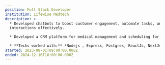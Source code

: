 ```yaml
---
position: Full Stack Developer
institution: Lifewise Medtech
description: >-
  * Developed chatbots to boost customer engagement, automate tasks, and improve
  interactions effectively.

  * Developed a CRM platform for medical management and scheduling for improved efficiency

  * **Techs worked with:** *Nodejs , Express, Postgres, ReactJs, NextJs,  Rest api.*
started: 2023-08-01T09:00:00.000Z
ended: 2024-12-16T18:00:00.000Z
---
```

